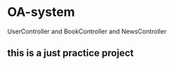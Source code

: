 # OA-system
UserController and BookController and NewsController
## this is a just practice project
